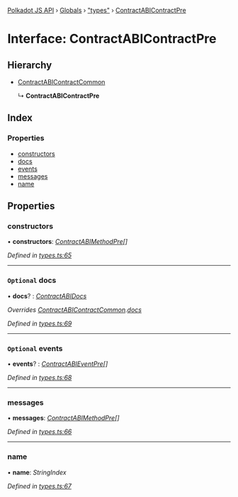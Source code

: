 [Polkadot JS API](../README.md) › [Globals](../globals.md) › ["types"](../modules/_types_.md) › [ContractABIContractPre](_types_.contractabicontractpre.md)

# Interface: ContractABIContractPre

## Hierarchy

* [ContractABIContractCommon](_types_.contractabicontractcommon.md)

  ↳ **ContractABIContractPre**

## Index

### Properties

* [constructors](_types_.contractabicontractpre.md#constructors)
* [docs](_types_.contractabicontractpre.md#optional-docs)
* [events](_types_.contractabicontractpre.md#optional-events)
* [messages](_types_.contractabicontractpre.md#messages)
* [name](_types_.contractabicontractpre.md#name)

## Properties

###  constructors

• **constructors**: *[ContractABIMethodPre](_types_.contractabimethodpre.md)[]*

*Defined in [types.ts:65](https://github.com/polkadot-js/api/blob/6e96fd6a55/packages/api-contract/src/types.ts#L65)*

___

### `Optional` docs

• **docs**? : *[ContractABIDocs](../modules/_types_.md#contractabidocs)*

*Overrides [ContractABIContractCommon](_types_.contractabicontractcommon.md).[docs](_types_.contractabicontractcommon.md#optional-docs)*

*Defined in [types.ts:69](https://github.com/polkadot-js/api/blob/6e96fd6a55/packages/api-contract/src/types.ts#L69)*

___

### `Optional` events

• **events**? : *[ContractABIEventPre](_types_.contractabieventpre.md)[]*

*Defined in [types.ts:68](https://github.com/polkadot-js/api/blob/6e96fd6a55/packages/api-contract/src/types.ts#L68)*

___

###  messages

• **messages**: *[ContractABIMethodPre](_types_.contractabimethodpre.md)[]*

*Defined in [types.ts:66](https://github.com/polkadot-js/api/blob/6e96fd6a55/packages/api-contract/src/types.ts#L66)*

___

###  name

• **name**: *StringIndex*

*Defined in [types.ts:67](https://github.com/polkadot-js/api/blob/6e96fd6a55/packages/api-contract/src/types.ts#L67)*
